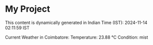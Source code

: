 # My Project

This content is dynamically generated in Indian Time (IST): 2024-11-14 02:11:59 IST


Current Weather in Coimbatore:
Temperature: 23.88 °C
Condition: mist

